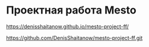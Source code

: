 # Проектная работа Mesto
https://denisshaitanow.github.io/mesto-project-ff/



https://github.com/DenisShaitanow/mesto-project-ff.git
